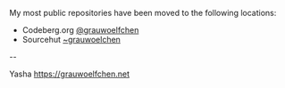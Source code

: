 My most public repositories have been moved to the following locations:

* Codeberg.org [@grauwoelfchen](https://codeberg.org/grauwoelfchen)
* Sourcehut [~grauwoelchen](https://git.sr.ht/~grauwoelfchen/)

--

Yasha
https://grauwoelfchen.net
